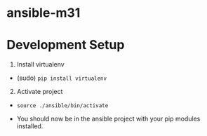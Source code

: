 # ansible-m31


# Development Setup

1. Install virtualenv
  - (sudo) `pip install virtualenv`
2. Activate project
  - `source ./ansible/bin/activate`

* You should now be in the ansible project with your pip modules installed.


